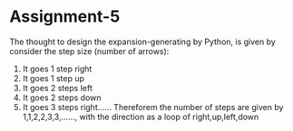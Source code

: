 # Assignment-5
The thought to design the expansion-generating by Python, is given by consider the step size (number of arrows):
1. It goes 1 step right
2. It goes 1 step up
3. It goes 2 steps left
4. It goes 2 steps down
5. It goes 3 steps right......
Thereforem the number of steps are given by 1,1,2,2,3,3,......, with the direction as a loop of right,up,left,down

